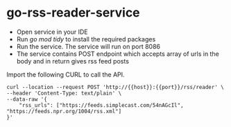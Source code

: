 # go-rss-reader-service
<ul>
  <li>Open service in your IDE</li>
  <li>Run <i>go mod tidy</i> to install the required packages</li>
  <li>Run the service. The service will run on port 8086</li>
  <li>The service contains POST endpoint which accepts array of urls in the body and in return gives rss feed posts</li>
</ul>
Import the following CURL to call the API. <br>
<code>
curl --location --request POST 'http://{{host}}:{{port}}/rss/reader' \
--header 'Content-Type: text/plain' \
--data-raw '{
    "rss_urls": ["https://feeds.simplecast.com/54nAGcIl", "https://feeds.npr.org/1004/rss.xml"]
}'
</code>

